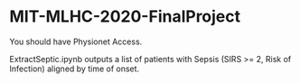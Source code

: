 # MIT-MLHC-2020-FinalProject

You should have Physionet Access.

ExtractSeptic.ipynb outputs a list of patients with Sepsis (SIRS >= 2, Risk of Infection) aligned by time of onset.




